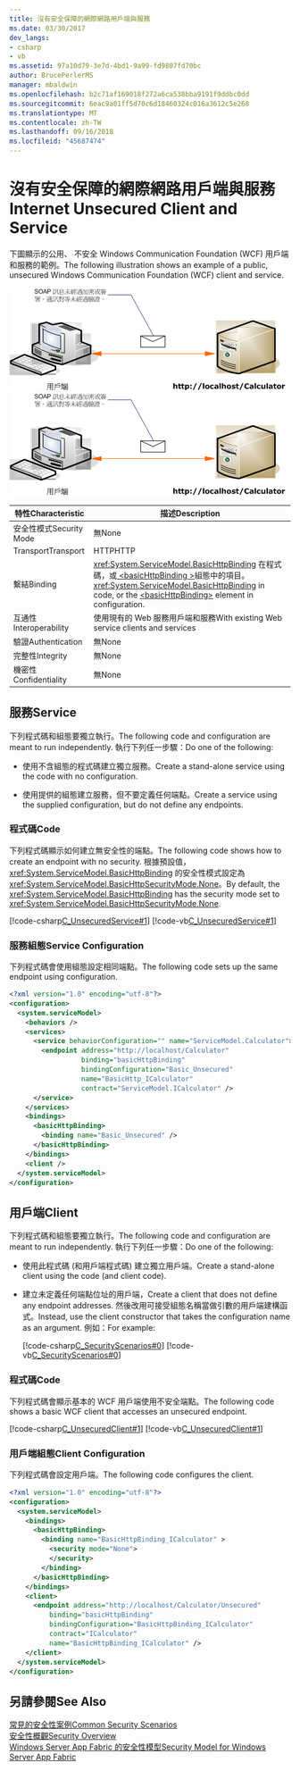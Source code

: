 ```yaml
---
title: 沒有安全保障的網際網路用戶端與服務
ms.date: 03/30/2017
dev_langs:
- csharp
- vb
ms.assetid: 97a10d79-3e7d-4bd1-9a99-fd9807fd70bc
author: BrucePerlerMS
manager: mbaldwin
ms.openlocfilehash: b2c71af169018f272a6ca538bba9191f9ddbc0dd
ms.sourcegitcommit: 6eac9a01ff5d70c6d18460324c016a3612c5e268
ms.translationtype: MT
ms.contentlocale: zh-TW
ms.lasthandoff: 09/16/2018
ms.locfileid: "45687474"
---
```

# <a name="internet-unsecured-client-and-service"></a><span data-ttu-id="ce5a9-102">沒有安全保障的網際網路用戶端與服務</span><span class="sxs-lookup"><span data-stu-id="ce5a9-102">Internet Unsecured Client and Service</span></span>
<span data-ttu-id="ce5a9-103">下圖顯示的公用、 不安全 Windows Communication Foundation (WCF) 用戶端和服務的範例。</span><span class="sxs-lookup"><span data-stu-id="ce5a9-103">The following illustration shows an example of a public, unsecured Windows Communication Foundation (WCF) client and service.</span></span>  
  
 <span data-ttu-id="ce5a9-104">![不安全的網際網路用戶端和服務案例](../../../../docs/framework/wcf/feature-details/media/publicunsecured.gif "publicUnsecured")</span><span class="sxs-lookup"><span data-stu-id="ce5a9-104">![Unsecured Internet cleint and service scenario](../../../../docs/framework/wcf/feature-details/media/publicunsecured.gif "publicUnsecured")</span></span>  
  
|<span data-ttu-id="ce5a9-105">特性</span><span class="sxs-lookup"><span data-stu-id="ce5a9-105">Characteristic</span></span>|<span data-ttu-id="ce5a9-106">描述</span><span class="sxs-lookup"><span data-stu-id="ce5a9-106">Description</span></span>|  
|--------------------|-----------------|  
|<span data-ttu-id="ce5a9-107">安全性模式</span><span class="sxs-lookup"><span data-stu-id="ce5a9-107">Security Mode</span></span>|<span data-ttu-id="ce5a9-108">無</span><span class="sxs-lookup"><span data-stu-id="ce5a9-108">None</span></span>|  
|<span data-ttu-id="ce5a9-109">Transport</span><span class="sxs-lookup"><span data-stu-id="ce5a9-109">Transport</span></span>|<span data-ttu-id="ce5a9-110">HTTP</span><span class="sxs-lookup"><span data-stu-id="ce5a9-110">HTTP</span></span>|  
|<span data-ttu-id="ce5a9-111">繫結</span><span class="sxs-lookup"><span data-stu-id="ce5a9-111">Binding</span></span>|<span data-ttu-id="ce5a9-112"><xref:System.ServiceModel.BasicHttpBinding> 在程式碼，或[ \<basicHttpBinding >](../../../../docs/framework/configure-apps/file-schema/wcf/basichttpbinding.md)組態中的項目。</span><span class="sxs-lookup"><span data-stu-id="ce5a9-112"><xref:System.ServiceModel.BasicHttpBinding> in code, or the [\<basicHttpBinding>](../../../../docs/framework/configure-apps/file-schema/wcf/basichttpbinding.md) element in configuration.</span></span>|  
|<span data-ttu-id="ce5a9-113">互通性</span><span class="sxs-lookup"><span data-stu-id="ce5a9-113">Interoperability</span></span>|<span data-ttu-id="ce5a9-114">使用現有的 Web 服務用戶端和服務</span><span class="sxs-lookup"><span data-stu-id="ce5a9-114">With existing Web service clients and services</span></span>|  
|<span data-ttu-id="ce5a9-115">驗證</span><span class="sxs-lookup"><span data-stu-id="ce5a9-115">Authentication</span></span>|<span data-ttu-id="ce5a9-116">無</span><span class="sxs-lookup"><span data-stu-id="ce5a9-116">None</span></span>|  
|<span data-ttu-id="ce5a9-117">完整性</span><span class="sxs-lookup"><span data-stu-id="ce5a9-117">Integrity</span></span>|<span data-ttu-id="ce5a9-118">無</span><span class="sxs-lookup"><span data-stu-id="ce5a9-118">None</span></span>|  
|<span data-ttu-id="ce5a9-119">機密性</span><span class="sxs-lookup"><span data-stu-id="ce5a9-119">Confidentiality</span></span>|<span data-ttu-id="ce5a9-120">無</span><span class="sxs-lookup"><span data-stu-id="ce5a9-120">None</span></span>|  
  
## <a name="service"></a><span data-ttu-id="ce5a9-121">服務</span><span class="sxs-lookup"><span data-stu-id="ce5a9-121">Service</span></span>  
 <span data-ttu-id="ce5a9-122">下列程式碼和組態要獨立執行。</span><span class="sxs-lookup"><span data-stu-id="ce5a9-122">The following code and configuration are meant to run independently.</span></span> <span data-ttu-id="ce5a9-123">執行下列任一步驟：</span><span class="sxs-lookup"><span data-stu-id="ce5a9-123">Do one of the following:</span></span>  
  
-   <span data-ttu-id="ce5a9-124">使用不含組態的程式碼建立獨立服務。</span><span class="sxs-lookup"><span data-stu-id="ce5a9-124">Create a stand-alone service using the code with no configuration.</span></span>  
  
-   <span data-ttu-id="ce5a9-125">使用提供的組態建立服務，但不要定義任何端點。</span><span class="sxs-lookup"><span data-stu-id="ce5a9-125">Create a service using the supplied configuration, but do not define any endpoints.</span></span>  
  
### <a name="code"></a><span data-ttu-id="ce5a9-126">程式碼</span><span class="sxs-lookup"><span data-stu-id="ce5a9-126">Code</span></span>  
 <span data-ttu-id="ce5a9-127">下列程式碼顯示如何建立無安全性的端點。</span><span class="sxs-lookup"><span data-stu-id="ce5a9-127">The following code shows how to create an endpoint with no security.</span></span> <span data-ttu-id="ce5a9-128">根據預設值，<xref:System.ServiceModel.BasicHttpBinding> 的安全性模式設定為 <xref:System.ServiceModel.BasicHttpSecurityMode.None>。</span><span class="sxs-lookup"><span data-stu-id="ce5a9-128">By default, the <xref:System.ServiceModel.BasicHttpBinding> has the security mode set to <xref:System.ServiceModel.BasicHttpSecurityMode.None>.</span></span>  
  
 [!code-csharp[C_UnsecuredService#1](../../../../samples/snippets/csharp/VS_Snippets_CFX/c_unsecuredservice/cs/source.cs#1)]
 [!code-vb[C_UnsecuredService#1](../../../../samples/snippets/visualbasic/VS_Snippets_CFX/c_unsecuredservice/vb/source.vb#1)]  
  
### <a name="service-configuration"></a><span data-ttu-id="ce5a9-129">服務組態</span><span class="sxs-lookup"><span data-stu-id="ce5a9-129">Service Configuration</span></span>  
 <span data-ttu-id="ce5a9-130">下列程式碼會使用組態設定相同端點。</span><span class="sxs-lookup"><span data-stu-id="ce5a9-130">The following code sets up the same endpoint using configuration.</span></span>  
  
```xml  
<?xml version="1.0" encoding="utf-8"?>  
<configuration>  
  <system.serviceModel>  
    <behaviors />  
    <services>  
      <service behaviorConfiguration="" name="ServiceModel.Calculator">  
        <endpoint address="http://localhost/Calculator"   
                  binding="basicHttpBinding"  
                  bindingConfiguration="Basic_Unsecured"   
                  name="BasicHttp_ICalculator"  
                  contract="ServiceModel.ICalculator" />  
      </service>  
    </services>  
    <bindings>  
      <basicHttpBinding>  
        <binding name="Basic_Unsecured" />  
      </basicHttpBinding>  
    </bindings>  
    <client />  
  </system.serviceModel>  
</configuration>  
```  
  
## <a name="client"></a><span data-ttu-id="ce5a9-131">用戶端</span><span class="sxs-lookup"><span data-stu-id="ce5a9-131">Client</span></span>  
 <span data-ttu-id="ce5a9-132">下列程式碼和組態要獨立執行。</span><span class="sxs-lookup"><span data-stu-id="ce5a9-132">The following code and configuration are meant to run independently.</span></span> <span data-ttu-id="ce5a9-133">執行下列任一步驟：</span><span class="sxs-lookup"><span data-stu-id="ce5a9-133">Do one of the following:</span></span>  
  
-   <span data-ttu-id="ce5a9-134">使用此程式碼 (和用戶端程式碼) 建立獨立用戶端。</span><span class="sxs-lookup"><span data-stu-id="ce5a9-134">Create a stand-alone client using the code (and client code).</span></span>  
  
-   <span data-ttu-id="ce5a9-135">建立未定義任何端點位址的用戶端，</span><span class="sxs-lookup"><span data-stu-id="ce5a9-135">Create a client that does not define any endpoint addresses.</span></span> <span data-ttu-id="ce5a9-136">然後改用可接受組態名稱當做引數的用戶端建構函式。</span><span class="sxs-lookup"><span data-stu-id="ce5a9-136">Instead, use the client constructor that takes the configuration name as an argument.</span></span> <span data-ttu-id="ce5a9-137">例如：</span><span class="sxs-lookup"><span data-stu-id="ce5a9-137">For example:</span></span>  
  
     [!code-csharp[C_SecurityScenarios#0](../../../../samples/snippets/csharp/VS_Snippets_CFX/c_securityscenarios/cs/source.cs#0)]
     [!code-vb[C_SecurityScenarios#0](../../../../samples/snippets/visualbasic/VS_Snippets_CFX/c_securityscenarios/vb/source.vb#0)]  
  
### <a name="code"></a><span data-ttu-id="ce5a9-138">程式碼</span><span class="sxs-lookup"><span data-stu-id="ce5a9-138">Code</span></span>  
 <span data-ttu-id="ce5a9-139">下列程式碼會顯示基本的 WCF 用戶端使用不安全端點。</span><span class="sxs-lookup"><span data-stu-id="ce5a9-139">The following code shows a basic WCF client that accesses an unsecured endpoint.</span></span>  
  
 [!code-csharp[C_UnsecuredClient#1](../../../../samples/snippets/csharp/VS_Snippets_CFX/c_unsecuredclient/cs/source.cs#1)]
 [!code-vb[C_UnsecuredClient#1](../../../../samples/snippets/visualbasic/VS_Snippets_CFX/c_unsecuredclient/vb/source.vb#1)]  
  
### <a name="client-configuration"></a><span data-ttu-id="ce5a9-140">用戶端組態</span><span class="sxs-lookup"><span data-stu-id="ce5a9-140">Client Configuration</span></span>  
 <span data-ttu-id="ce5a9-141">下列程式碼會設定用戶端。</span><span class="sxs-lookup"><span data-stu-id="ce5a9-141">The following code configures the client.</span></span>  
  
```xml  
<?xml version="1.0" encoding="utf-8"?>  
<configuration>  
  <system.serviceModel>  
    <bindings>  
      <basicHttpBinding>  
        <binding name="BasicHttpBinding_ICalculator" >  
          <security mode="None">  
          </security>  
        </binding>  
      </basicHttpBinding>  
    </bindings>  
    <client>  
      <endpoint address="http://localhost/Calculator/Unsecured"  
          binding="basicHttpBinding"   
          bindingConfiguration="BasicHttpBinding_ICalculator"  
          contract="ICalculator"   
          name="BasicHttpBinding_ICalculator" />  
    </client>  
  </system.serviceModel>  
</configuration>  
```  
  
## <a name="see-also"></a><span data-ttu-id="ce5a9-142">另請參閱</span><span class="sxs-lookup"><span data-stu-id="ce5a9-142">See Also</span></span>  
 [<span data-ttu-id="ce5a9-143">常見的安全性案例</span><span class="sxs-lookup"><span data-stu-id="ce5a9-143">Common Security Scenarios</span></span>](../../../../docs/framework/wcf/feature-details/common-security-scenarios.md)  
 [<span data-ttu-id="ce5a9-144">安全性概觀</span><span class="sxs-lookup"><span data-stu-id="ce5a9-144">Security Overview</span></span>](../../../../docs/framework/wcf/feature-details/security-overview.md)  
 [<span data-ttu-id="ce5a9-145">Windows Server App Fabric 的安全性模型</span><span class="sxs-lookup"><span data-stu-id="ce5a9-145">Security Model for Windows Server App Fabric</span></span>](https://go.microsoft.com/fwlink/?LinkID=201279&clcid=0x409)
